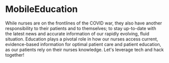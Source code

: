 # MobileEducation
While nurses are on the frontlines of the COVID war, they also have another responsibility to their patients and to themselves; to stay up-to-date with the latest news and accurate information of our rapidly evolving, fluid situation. Education plays a pivotal role in how our nurses access current, evidence-based information for optimal patient care and patient education, as our patients rely on their nurses knowledge. Let's leverage tech and hack together!
